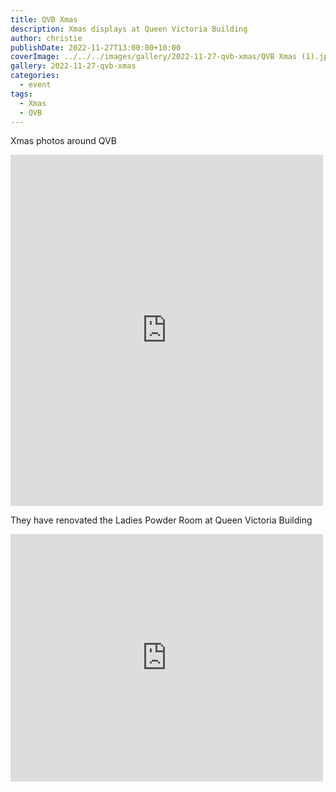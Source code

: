 ```yaml
---
title: QVB Xmas
description: Xmas displays at Queen Victoria Building
author: christie
publishDate: 2022-11-27T13:00:00+10:00
coverImage: ../../../images/gallery/2022-11-27-qvb-xmas/QVB Xmas (1).jpeg
gallery: 2022-11-27-qvb-xmas
categories:
  - event
tags:
  - Xmas
  - QVB
---
```


Xmas photos around QVB

<iframe src="https://www.facebook.com/plugins/post.php?href=https%3A%2F%2Fwww.facebook.com%2Fchris1.tham%2Fposts%2Fpfbid02vp7fGLYQetJx5g9qv9qmfSqCUKU117iDav177EEuEUfMYeib1e9gVZ16s9bM8XU6l&show_text=true&width=500" width="500" height="562" style="border:none;overflow:hidden" scrolling="no" frameborder="0" allowfullscreen="true" allow="autoplay; clipboard-write; encrypted-media; picture-in-picture; web-share"></iframe>

They have renovated the Ladies Powder Room at Queen Victoria Building

<iframe src="https://www.facebook.com/plugins/post.php?href=https%3A%2F%2Fwww.facebook.com%2Fchris1.tham%2Fposts%2Fpfbid02UtjH1eVzZMi9zHSnTtdhWgq8HLS3AGVWnZQDzV2SduqFbiRo2nTWkoc5CpNcrLiYl&show_text=true&width=500" width="500" height="396" style="border:none;overflow:hidden" scrolling="no" frameborder="0" allowfullscreen="true" allow="autoplay; clipboard-write; encrypted-media; picture-in-picture; web-share"></iframe>
